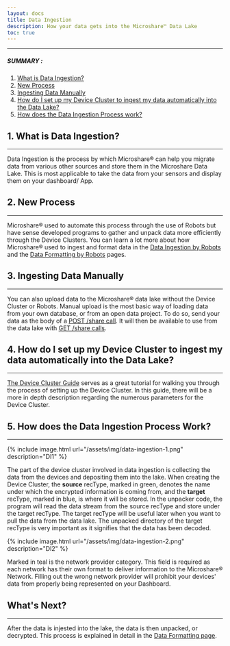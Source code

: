 ```yaml
---
layout: docs
title: Data Ingestion
description: How your data gets into the Microshare™ Data Lake
toc: true
---
```


---------------------------------------
##### SUMMARY : 

1. [What is Data Ingestion?](./#1-what-is-data-ingestion)
2. [New Process](./#2-new-process)
3. [Ingesting Data Manually](./#3-ingesting-data-manually)
4. [How do I set up my Device Cluster to ingest my data automatically into the Data Lake?](./#4-how-do-i-set-up-my-device-cluster-to-ingest-my-data-automatically-into-the-data-lake)
5. [How does the Data Ingestion Process work?](./#5-how-does-the-data-ingestion-process-work)



## 1. What is Data Ingestion? 

---------------------------------------

Data Ingestion is the process by which Microshare® can help you migrate data from various other sources and store them in the Microshare Data Lake. This is most applicable to take the data from your sensors and display them on your dashboard/ App. 


## 2. New Process

---------------------------------------

Microshare® used to automate this process through the use of Robots but have sense developed programs to gather and unpack data more efficiently through the Device Clusters. You can learn a lot more about how Microshare® used to ingest and format data in the [Data Ingestion by Robots](/docs/2/technical/microshare-platform-advanced/data-ingestion-by-robots/) and the [Data Formatting by Robots](/docs/2/technical/microshare-platform-advanced/data-formatting-by-robots/) pages.



## 3. Ingesting Data Manually

---------------------------------------

You can also upload data to the Microshare® data lake without the Device Cluster or Robots. Manual upload is the most basic way of loading data from your own database, or from an open data project. To do so, send your data as the body of a [POST /share call](/assets/html/api-ms.html#request-shares-create-one-share). It will then be available to use from the data lake with [GET /share calls](/assets/html/api-ms.html#request-shares-get-one-share).


## 4. How do I set up my Device Cluster to ingest my data automatically into the Data Lake?

---------------------------------------

[The Device Cluster Guide](/docs/2/technical/microshare-platform/device-cluster-guide/) serves as a great tutorial for walking you through the process of setting up the Device Cluster. In this guide, there will be a more in depth description regarding the numerous parameters for the Device Cluster. 



## 5. How does the Data Ingestion Process Work?

---------------------------------------

{% include image.html url="/assets/img/data-ingestion-1.png" description="DI1" %}

The part of the device cluster involved in data ingestion is collecting the data from the devices and depositing them into the lake. When creating the Device Cluster, the **source** recType, marked in green, denotes the name under which the encrypted information is coming from, and the **target** recType, marked in blue, is where it will be stored. In the unpacker code, the program will read the data stream from the source recType and store under the target recType. The target recType will be useful later when you want to pull the data from the data lake. The unpacked directory of the target recType is very important as it signifies that the data has been decoded. 

{% include image.html url="/assets/img/data-ingestion-2.png" description="DI2" %}


Marked in teal is the network provider category. This field is required as each network has their own format to deliver information to the Microshare® Network. Filling out the wrong network provider will prohibit your devices' data from properly being represented on your Dashboard. 


## What's Next?
---------------------------------------

After the data is injested into the lake, the data is then unpacked, or decrypted. This process is explained in detail in the [Data Formatting page](/docs/2/technical/microshare-platform-advanced/data-formatting-by-robots/).

